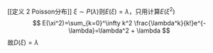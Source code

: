 [[定义 2 Poisson分布]]
$\xi\sim P(\lambda)$则$E(\xi)=\lambda$，只用计算$E(\xi^2)$
$$
E(\xi^2)=\sum_{k=0}^\infty k^2 \frac{\lambda^k}{k!}e^{-\lambda}=\lambda^2 + \lambda
$$
故$D(\xi) = \lambda$
